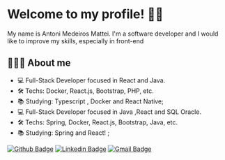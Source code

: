 # Welcome to my profile! 👍🏻
My name is Antoni Medeiros Mattei. 
I'm a software developer and I would like to improve my skills, especially in front-end


## 🧑🏻‍💻 About me 
- 💻 Full-Stack Developer focused in React and Java.
- 🛠 Techs: Docker, React.js, Bootstrap, PHP, etc.
- :books: Studying: Typescript , Docker and React Native;
- 💻 Full-Stack Developer focused in Java ,React and SQL Oracle.
- 🛠 Techs: Spring, Docker, React.js, Bootstrap, Java, etc.
- :books: Studying: Spring and React! ;

[![Github Badge](https://img.shields.io/badge/-Github-000?style=flat-square&logo=Github&logoColor=white&link=https://github.com/antonimattei)](https://github.com/antonimattei)
[![Linkedin Badge](https://img.shields.io/badge/-LinkedIn-blue?style=flat-square&logo=Linkedin&logoColor=white&link=https://www.linkedin.com/in/antoni-mattei-a906941b0/)](https://www.linkedin.com)
[![Gmail Badge](https://img.shields.io/badge/-Gmail-c14438?style=flat-square&logo=Gmail&logoColor=white&link=mailto:antonidemedeiros@gmail.com)](mailto:antonidemedeiros@gmail.com)

